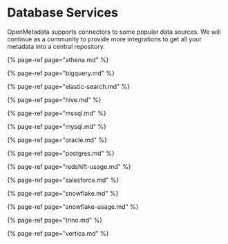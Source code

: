 # Database Services

OpenMetadata supports connectors to some popular data sources. We will continue as a community to provide more integrations to get all your metadata into a central repository.

{% page-ref page="athena.md" %}

{% page-ref page="bigquery.md" %}

{% page-ref page="elastic-search.md" %}

{% page-ref page="hive.md" %}

{% page-ref page="mssql.md" %}

{% page-ref page="mysql.md" %}

{% page-ref page="oracle.md" %}

{% page-ref page="postgres.md" %}

{% page-ref page="redshift-usage.md" %}

{% page-ref page="salesforce.md" %}

{% page-ref page="snowflake.md" %}

{% page-ref page="snowflake-usage.md" %}

{% page-ref page="trino.md" %}

{% page-ref page="vertica.md" %}



